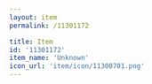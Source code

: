 ```yaml
---
layout: item
permalink: /11301172

title: Item
id: '11301172'
item_name: 'Unknown'
icon_url: 'item/icon/11300701.png'
---
```

